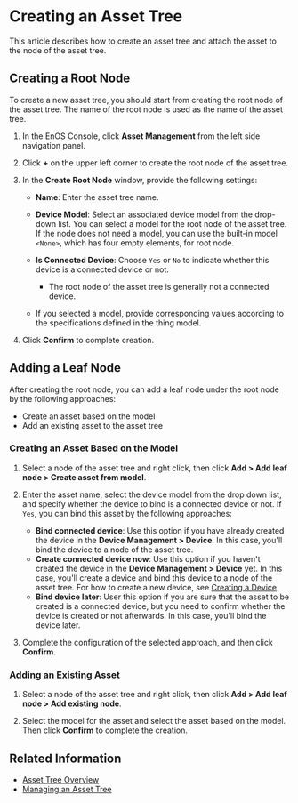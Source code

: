 # Creating an Asset Tree

This article describes how to create an asset tree and attach the asset to the node of the asset tree.

## Creating a Root Node

To create a new asset tree, you should start from creating the root node of the asset tree. The name of the root node is used as the name of the asset tree.

1. In the EnOS Console, click **Asset Management** from the left side navigation panel.

2. Click  **+**  on the upper left corner to create the root node of the asset tree.

3. In the **Create Root Node** window, provide the following settings:

   - **Name**: Enter the asset tree name.
   - **Device Model**: Select an associated device model from the drop-down list.
     You can select a model for the root node of the asset tree. If the node does not need a model, you can use the built-in model `<None>`, which has four empty elements, for root node.
   - **Is Connected Device**: Choose `Yes` or `No` to indicate whether this device is a connected device or not.
     + The root node of the asset tree is generally not a connected device.

   - If you selected a model, provide corresponding values ​​according to the specifications defined in the thing model.

4. Click **Confirm** to complete creation.

## Adding a Leaf Node

After creating the root node, you can add a leaf node under the root node by the following approaches:

- Create an asset based on the model
- Add an existing asset to the asset tree

### Creating an Asset Based on the Model

1. Select a node of the asset tree and right click, then click **Add > Add leaf node > Create asset from model**.

2. Enter the asset name, select the device model from the drop down list, and specify whether the device to bind is a connected device or not. If `Yes`, you can bind this asset by the following approaches:

   - **Bind connected device**: Use this option if you have already created the device in the **Device Management > Device**. In this case, you'll bind the device to a node of the asset tree.
   - **Create connected device now**: Use this option if you haven't created the device in the **Device Management > Device** yet. In this case, you'll create a device and bind this device to a node of the asset tree. For how to create a new device, see [Creating a Device](../device/manage/creating_device)
   - **Bind device later**: User this option if you are sure that the asset to be created is a connected device, but you need to confirm whether the device is created or not afterwards. In this case, you'll bind the device later.

3. Complete the configuration of the selected approach, and then click **Confirm**.

### Adding an Existing Asset

1. Select a node of the asset tree and right click, then click **Add > Add leaf node > Add existing node**.

2. Select the model for the asset and select the asset based on the model. Then click **Confirm** to complete the creation.

## Related Information

- [Asset Tree Overview](assettree_overview)
- [Managing an Asset Tree](managing_assettree)
